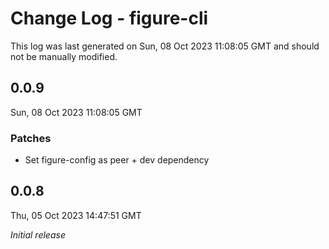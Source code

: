# Change Log - figure-cli

This log was last generated on Sun, 08 Oct 2023 11:08:05 GMT and should not be manually modified.

## 0.0.9
Sun, 08 Oct 2023 11:08:05 GMT

### Patches

- Set figure-config as peer + dev dependency

## 0.0.8
Thu, 05 Oct 2023 14:47:51 GMT

_Initial release_

